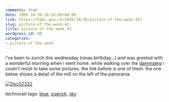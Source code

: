 ```yaml
---
comments: true
date: 2005-10-30 16:20:09+00:00
link: https://habi.gna.ch/2005/10/30/picture-of-the-week-43/
slug: picture-of-the-week-43
title: picture of the week 43
wordpress_id: 90
categories:
- picture of the week
---
```



i've been to zurich this wednesday (ninas birthday...) and was greeted with a wonderful morning when i went home. while walking over the [dammsteg](https://flickr.com/photos/habi/56969569/) i couln't resist to take some pictures. the link before is one of them. the one below shows a detail of the mill on the left of the panorama.



[![Dsc02332](https://habi.gna.ch/blog/images/DSC02332-tm.jpg)](https://habi.gna.ch/blog/images/DSC02332.jpg)





technorati tags: [blue](http://www.technorati.com/tag/blue), [zuerich](http://www.technorati.com/tag/zuerich), [sky](http://www.technorati.com/tag/sky)
